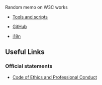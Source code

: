 Random memo on W3C works

* [Tools and scripts](tools/)
* [GitHub](github/)

* [i18n](i18n/)


## Useful Links

### Official statements

* [Code of Ethics and Professional Conduct](https://www.w3.org/Consortium/cepc/)

